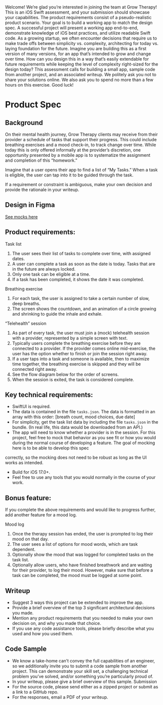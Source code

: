 Welcome! We’re glad you’re interested in joining the team at Grow Therapy!
This is an iOS Swift assessment, and your submission should showcase your capabilities. The
product requirements consist of a pseudo-realistic product scenario. Your goal is to build a
working app to match the design spec. A successful project will present a working app
end-to-end, demonstrate knowledge of iOS best practices, and utilize readable Swift code.
As a growing startup, we often encounter decisions that require us to make trade offs between
simplicity vs. complexity, architecting for today vs. laying foundation for the future. Imagine you
are building this as a first version of many versions, for an app that’s intended to grow and
change over time. How can you design this in a way that’s easily extendable for future
requirements while keeping the level of complexity right-sized for the design today?
This assessment calls for building a small app, sample code from another project, and an
associated writeup.
We politely ask you not to share your solutions online. We also ask you to spend no more than a
few hours on this exercise. Good luck!

# Product Spec
## Background
On their mental health journey, Grow Therapy clients may receive from their provider a schedule
of tasks that support their progress. This could include breathing exercises and a mood
check-in, to track change over time. While today this is only offered informally at the provider’s
discretion, one opportunity presented by a mobile app is to systematize the assignment and
completion of this “homework.”

Imagine that a user opens their app to find a list of “My Tasks.” When a task is eligible, the user
can tap into it to be guided through the task.

If a requirement or constraint is ambiguous, make your own decision and provide the rationale
in your writeup.

## Design in Figma
[See mocks here](https://www.figma.com/design/220P0VNt9TWBgAasijbiVx/Grow-Therapy-iOS-Take-Home-(Final)?node-id=49-624&t=8KBz5Dd5C7Ucx951-0)

## Product requirements:
Task list
1. The user sees their list of tasks to complete over time, with assigned dates.
2. A user can complete a task as soon as the date is today. Tasks that are in the
future are always locked.
3. Only one task can be eligible at a time.
4. If a task has been completed, it shows the date it was completed.

Breathing exercise
1. For each task, the user is assigned to take a certain number of slow, deep
breaths.
2. The screen shows the countdown, and an animation of a circle growing and
shrinking to guide the inhale and exhale.

“Telehealth” session
1. As part of every task, the user must join a (mock) telehealth session with a
provider, represented by a simple screen with text.
2. Typically users complete the breathing exercise before they are connected to a
provider. If the provider comes online mid-exercise, the user has the option
whether to finish or join the session right away.
3. If a user taps into a task and someone is available, then to maximize time
together, the breathing exercise is skipped and they will be connected right away.
4. See the flow diagram below for the order of screens.
5. When the session is exited, the task is considered complete.

## Key technical requirements:
- SwiftUI is required.
- The data is contained in the file `tasks.json`. The data is formatted in an array with this
order: [breath count, mood choices, due date]
- For simplicity, get the task list data by including the file `tasks.json` in the bundle. (In real
life, this data would be downloaded from an API.)
- The app will need to know whether a provider is in the session. For this project, feel free
to mock that behavior as you see fit or how you would during the normal course of
developing a feature. The goal of mocking here is to be able to develop this spec

correctly, so the mocking does not need to be robust as long as the UI works as
intended.
- Build for iOS 17.0+.
- Feel free to use any tools that you would normally in the course of your work.

## Bonus feature:
If you complete the above requirements and would like to progress further, add another feature
for a mood log.

Mood log
1. Once the therapy session has ended, the user is prompted to log their mood on
that day.
2. The user sees a list of options for mood words, which are task dependent.
3. Optionally show the mood that was logged for completed tasks on the task list.
4. Optionally allow users, who have finished breathwork and are waiting for their
provider, to log their mood. However, make sure that before a task can be
completed, the mood must be logged at some point.

## Writeup
- Suggest 3 ways this project can be extended to improve the app.
- Provide a brief overview of the top 3 significant architectural decisions you made.
- Mention any product requirements that you needed to make your own decision on, and
why you made that choice.
- If you use any code assistance tools, please briefly describe what you used and how you
used them.

## Code Sample
- We know a take-home can’t convey the full capabilities of an engineer, so we additionally
invite you to submit a code sample from another project. This can demonstrate your skill
set, a challenging technical problem you’ve solved, and/or something you’re particularly
proud of.
- In your writeup, please give a brief overview of this sample.
Submission
- For the source code, please send either as a zipped project or submit as a link to a
GitHub repo.
- For the responses, email a PDF of your writeup.
